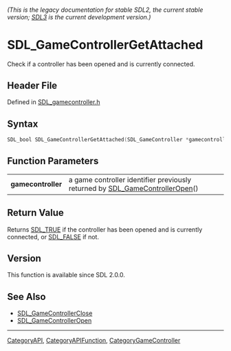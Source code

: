 ###### (This is the legacy documentation for stable SDL2, the current stable version; [SDL3](https://wiki.libsdl.org/SDL3/) is the current development version.)
# SDL_GameControllerGetAttached

Check if a controller has been opened and is currently connected.

## Header File

Defined in [SDL_gamecontroller.h](https://github.com/libsdl-org/SDL/blob/SDL2/include/SDL_gamecontroller.h)

## Syntax

```c
SDL_bool SDL_GameControllerGetAttached(SDL_GameController *gamecontroller);

```

## Function Parameters

|                        |                                                                                                        |
| ---------------------- | ------------------------------------------------------------------------------------------------------ |
| **gamecontroller**     | a game controller identifier previously returned by [SDL_GameControllerOpen](SDL_GameControllerOpen)() |

## Return Value

Returns [SDL_TRUE](SDL_TRUE) if the controller has been opened and is
currently connected, or [SDL_FALSE](SDL_FALSE) if not.

## Version

This function is available since SDL 2.0.0.

## See Also

- [SDL_GameControllerClose](SDL_GameControllerClose)
- [SDL_GameControllerOpen](SDL_GameControllerOpen)

----
[CategoryAPI](CategoryAPI), [CategoryAPIFunction](CategoryAPIFunction), [CategoryGameController](CategoryGameController)

